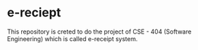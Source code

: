 # e-reciept

This repository is creted to do the project of CSE - 404 (Software Engineering) which is called e-receipt system.
